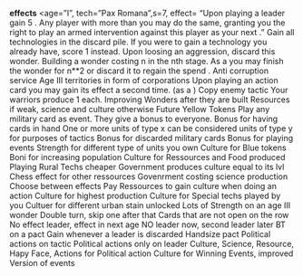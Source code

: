 **effects**
<age=”I”, tech=”Pax Romana”,s=7, effect= “Upon playing a leader gain 5 <c>. Any player with more <c> than you may do the same, granting you the right to play an armed intervention against this player as your next <pa>.”
Gain all technologies in the discard pile. If you were to gain a technology you already have, score 1 <c> instead. Upon loosing an aggression, discard this wonder.
Building a wonder costing n <r> in the nth stage. As a <pa> you may finish the wonder for n**2 <c> or discard it to regain the spend <r>.
Anti corruption service
Age III territories in form of corporations
Upon playing an action card you may gain its effect a second time. (as a <ca>)
Copy enemy tactic
Your warriors produce 1 <c> each.
Improving Wonders after they are built
Resources if weak, science and culture otherwise
Future Yellow Tokens
Play any military card as event. They give a bonus to everyone.
Bonus for having cards in hand
One or more units of type x can be considered units of type y for purposes of tactics
Bonus for discarded military cards
Bonus for playing events
Strength for different type of units you own
Culture for Blue tokens
Boni for increasing population
Culture for Ressources and Food produced
Playing Rural Techs cheaper
Government produces culture equal to its lvl
Chess effect for other ressources
Govenrment costing science production
Choose between effects
Pay Ressources to gain culture when doing an action
Culture for highest production
Culture for Special techs played by you
Cultuer for different urban stain unlocked
Lots of Strength on an age III wonder
Double turn, skip one after that
Cards that are not open on the row
No effect leader, effect in next age
NO leader now, second leader later
BT on a pact
Gain <Science> whenever a leader is discarded
Handsize pact
Political actions on tactic
Political actions only on leader
Culture, Science, Resource, Hapy Face, Actions for Political action
Culture for Winning Events, improved Version of events 

